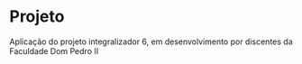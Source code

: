 # Projeto
Aplicação do projeto integralizador 6, em desenvolvimento  por discentes da Faculdade Dom  Pedro II
